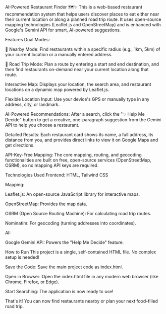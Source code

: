 AI-Powered Restaurant Finder 🗺️✨
This is a web-based restaurant recommendation system that helps users discover places to eat either near their current location or along a planned road trip route. It uses open-source mapping technologies (Leaflet.js and OpenStreetMap) and is enhanced with Google's Gemini API for smart, AI-powered suggestions.

Features
Dual Modes:

📍 Nearby Mode: Find restaurants within a specific radius (e.g., 1km, 5km) of your current location or a manually entered address.

🚗 Road Trip Mode: Plan a route by entering a start and end destination, and then find restaurants on-demand near your current location along that route.

Interactive Map: Displays your location, the search area, and restaurant locations on a dynamic map powered by Leaflet.js.

Flexible Location Input: Use your device's GPS or manually type in any address, city, or landmark.

AI-Powered Recommendations: After a search, click the "✨ Help Me Decide" button to get a creative, one-paragraph suggestion from the Gemini API to help you choose a restaurant.

Detailed Results: Each restaurant card shows its name, a full address, its distance from you, and provides direct links to view it on Google Maps and get directions.

API-Key-Free Mapping: The core mapping, routing, and geocoding functionalities are built on free, open-source services (OpenStreetMap, OSRM), so no mapping API keys are required.

Technologies Used
Frontend: HTML, Tailwind CSS

Mapping:

Leaflet.js: An open-source JavaScript library for interactive maps.

OpenStreetMap: Provides the map data.

OSRM (Open Source Routing Machine): For calculating road trip routes.

Nominatim: For geocoding (turning addresses into coordinates).

AI:

Google Gemini API: Powers the "Help Me Decide" feature.

How to Run
This project is a single, self-contained HTML file. No complex setup is needed!

Save the Code: Save the main project code as index.html.

Open in Browser: Open the index.html file in any modern web browser (like Chrome, Firefox, or Edge).

Start Searching: The application is now ready to use!

That's it! You can now find restaurants nearby or plan your next food-filled road trip.
